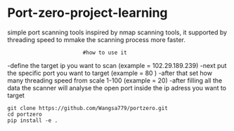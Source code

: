 # Port-zero-project-learning
simple port scanning tools inspired by nmap scanning tools, it supported by threading speed to mmake the scanning process more faster.
                         
                         
                            #how to use it
-define the target ip you want to scan (example = 102.29.189.239)
-next put the specific port you want to target (example = 80 )
-after that set how many threading speed from scale 1-100 (example = 20)
-after filling all the data the scanner will analyse the open port inside the ip adress you want to target

```installation
git clone https://github.com/Wangsa779/portzero.git
cd portzero
pip install -e .


